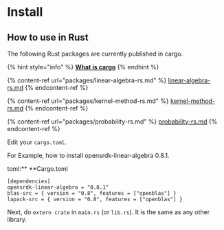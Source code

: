 # Install

## How to use in Rust

The following Rust packages are currently published in cargo.

{% hint style="info" %}
**[What is cargo](../introductions/why-use-rust.md)**
{% endhint %}

{% content-ref url="packages/linear-algebra-rs.md" %}
[linear-algebra-rs.md](../packages/linear-algebra-rs.md)
{% endcontent-ref %}

{% content-ref url="packages/kernel-method-rs.md" %}
[kernel-method-rs.md](../packages/kernel-method-rs.md)
{% endcontent-ref %}

{% content-ref url="packages/probability-rs.md" %}
[probability-rs.md](../packages/probability-rs.md)
{% endcontent-ref %}

Edit your `cargo.toml`.

For Example, how to install opensrdk-linear-algebra 0.8.1.

toml:\*\* \*\*Cargo.toml

```
[dependencies]
opensrdk-linear-algebra = "0.8.1"
blas-src = { version = "0.8", features = ["openblas"] }
lapack-src = { version = "0.8", features = ["openblas"] }
```

Next, do `extern crate` in `main.rs` (or `lib.rs`). It is the same as any other library.
